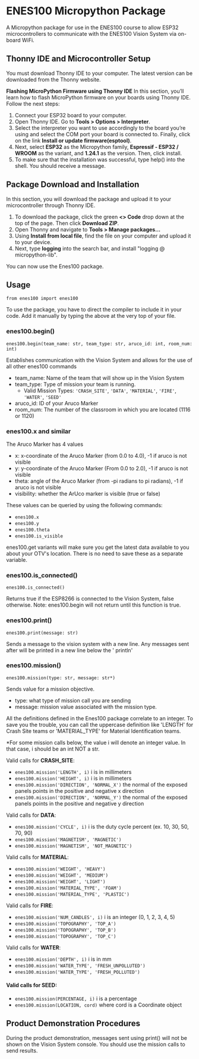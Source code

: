 # **ENES100 Micropython Package**
A Micropython package for use in the ENES100 course to allow ESP32 microcontrollers to communicate with the ENES100 Vision System via on-board WiFi.

## Thonny IDE and Microcontroller Setup
You must download Thonny IDE to your computer. The latest version can be downloaded from the Thonny website.

**Flashing MicroPython Firmware using Thonny IDE**
In this section, you’ll learn how to flash MicroPython firmware on your boards using Thonny IDE. Follow the next steps:
1) Connect your ESP32 board to your computer.
2) Open Thonny IDE. Go to **Tools > Options > Interpreter**.
3) Select the interpreter you want to use accordingly to the board you’re using and select the COM port your board is connected to. Finally, click on the link **Install or update firmware(esptool)**.	
4) Next, select **ESP32** as the Micropython family, **Espressif - ESP32 / WROOM** as the variant, and **1.24.1** as the version. Then, click install.
5) To make sure that the installation was successful, type help() into the shell. You should receive a message.

## Package Download and Installation 
In this section, you will download the package and upload it to your microcontroller through Thonny IDE. 
1) To download the package, click the green  **<> Code** drop down at the top of the page. Then click **Download ZIP**.
2) Open Thonny and navigate to **Tools > Manage packages...**
3) Using **Install from local file**, find the file on your computer and upload it to your device.
4) Next, type **logging** into the search bar, and install "logging @ micropython-lib".

You can now use the Enes100 package.

## Usage
`from enes100 import enes100`

To use the package, you have to direct the compiler to include it in your code. Add it manually by typing the above at the very top of your file.

### enes100.begin()
`enes100.begin(team_name: str, team_type: str, aruco_id: int, room_num: int)`

Establishes communication with the Vision System and allows for the use of all other enes100 commands
- team_name: Name of the team that will show up in the Vision System
- team_type: Type of mission your team is running.
	- Valid Mission Types: `'CRASH_SITE'`, `'DATA'`, `'MATERIAL'`, `'FIRE'`, `'WATER'`, `'SEED'`
- aruco_id: ID of your Aruco Marker
- room_num: The number of the classroom in which you are located (1116 or 1120)

### enes100.x and similar
The Aruco Marker has 4 values
- x: x-coordinate of the Aruco Marker (from 0.0 to 4.0), -1 if aruco is not visible
- y: y-coordinate of the Aruco Marker (From 0.0 to 2.0), -1 if aruco is not visible
- theta: angle of the Aruco Marker (from -pi radians to pi radians), -1 if aruco is not visible
- visibility: whether the ArUco marker is visible (true or false)

These values can be queried by using the following commands:
- `enes100.x`
- `enes100.y`
- `enes100.theta`
- `enes100.is_visible`

enes100.get variants will make sure you get the latest data available to you about your OTV's location. There is no need to save these as a separate variable.

### enes100.is_connected()
`enes100.is_connected()`

Returns true if the ESP8266 is connected to the Vision System, false otherwise. Note: enes100.begin will not return until this function is true.

### enes100.print()
`enes100.print(message: str)`

Sends a message to the vision system with a new line. Any messages sent after will be printed in a new line below the ' println'

### enes100.mission()
`enes100.mission(type: str, message: str*)`

Sends value for a mission objective.
- type: what type of mission call you are sending
- message: mission value associated with the mission type.

All the definitions defined in the Enes100 package correlate to an integer. To save you the trouble, you can call the uppercase definition like 'LENGTH' for Crash Site teams or 'MATERIAL_TYPE' for Material Identification teams.

*For some mission calls below, the value i will denote an integer value. In that case, i should be an int NOT a str.

Valid calls for **CRASH_SITE**:
- `enes100.mission('LENGTH', i)` i is in millimeters
- `enes100.mission('HEIGHT', i)` i is in millimeters
- `enes100.mission('DIRECTION', 'NORMAL_X')` the normal of the exposed panels points in the positive and negative x direction
- `enes100.mission('DIRECTION', 'NORMAL_Y')` the normal of the exposed panels points in the positive and negative y direction

Valid calls for **DATA**:
- `enes100.mission('CYCLE', i)` i is the duty cycle percent (ex. 10, 30, 50, 70, 90)
- `enes100.mission('MAGNETISM', 'MAGNETIC')`
- `enes100.mission('MAGNETISM', 'NOT_MAGNETIC')`

Valid calls for **MATERIAL**:
- `enes100.mission('WEIGHT', 'HEAVY')`
- `enes100.mission('WEIGHT', 'MEDIUM')`
- `enes100.mission('WEIGHT', 'LIGHT')`
- `enes100.mission('MATERIAL_TYPE', 'FOAM')`
- `enes100.mission('MATERIAL_TYPE', 'PLASTIC')`

Valid calls for **FIRE**:
- `enes100.mission('NUM_CANDLES', i)` i is an integer (0, 1, 2, 3, 4, 5)
- `enes100.mission('TOPOGRAPHY', 'TOP_A')`
- `enes100.mission('TOPOGRAPHY', 'TOP_B')`
- `enes100.mission('TOPOGRAPHY', 'TOP_C')`

Valid calls for **WATER**:
- `enes100.mission('DEPTH', i)` i is in mm
- `enes100.mission('WATER_TYPE', 'FRESH_UNPOLLUTED')`
- `enes100.mission('WATER_TYPE', 'FRESH_POLLUTED')`

#### Valid calls for SEED:
- `enes100.mission(PERCENTAGE, i)` i is a percentage
- `enes100.mission(LOCATION, cord)` where cord is a Coordinate object

## Product Demonstration Procedures
During the product demonstration, messages sent using print() will not be shown on the Vision System console. You should use the mission calls to send results.

